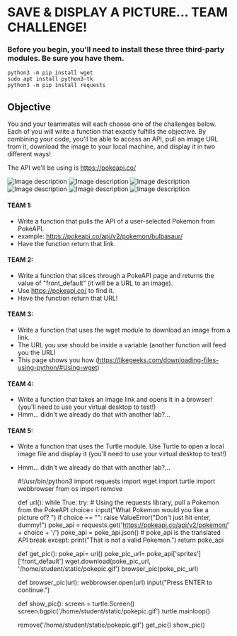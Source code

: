 # SAVE & DISPLAY A PICTURE... TEAM CHALLENGE!

### Before you begin, you'll need to install these three third-party modules. Be sure you have them.

    python3 -m pip install wget
    sudo apt install python3-tk
    python3 -m pip install requests

## Objective
You and your teammates will each choose one of the challenges below. Each of you will write a function that exactly fulfills the objective. By combining your code, you'll be able to access an API, pull an image URL from it, download the image to your local machine, and display it in two different ways!

The API we'll be using is https://pokeapi.co/

![Image description](https://raw.githubusercontent.com/PokeAPI/sprites/master/sprites/pokemon/1.png)
![Image description](https://raw.githubusercontent.com/PokeAPI/sprites/master/sprites/pokemon/4.png)
![Image description](https://raw.githubusercontent.com/PokeAPI/sprites/master/sprites/pokemon/7.png)
![Image description](https://raw.githubusercontent.com/PokeAPI/sprites/master/sprites/pokemon/144.png)
![Image description](https://raw.githubusercontent.com/PokeAPI/sprites/master/sprites/pokemon/145.png)
![Image description](https://raw.githubusercontent.com/PokeAPI/sprites/master/sprites/pokemon/146.png)

#### TEAM 1:
- Write a function that pulls the API of a user-selected Pokemon  from PokeAPI.
- example: https://pokeapi.co/api/v2/pokemon/bulbasaur/
- Have the function return that link.

#### TEAM 2:
- Write a function that slices through a PokeAPI page and returns the value of "front_default" (it will be a URL to an image).
- Use https://pokeapi.co/ to find it.
- Have the function return that URL!

#### TEAM 3:
- Write a function that uses the wget module to download an image from a link.
- The URL you use should be inside a variable (another function will feed you the URL)
- This page shows you how (https://likegeeks.com/downloading-files-using-python/#Using-wget)

#### TEAM 4:
- Write a function that takes an image link and opens it in a browser! (you'll need to use your virtual desktop to test!) 
- Hmm... didn't we already do that with another lab?...

#### TEAM 5:
- Write a function that uses the Turtle module. Use Turtle to open a local image file and display it (you'll need to use your virtual desktop to test!) 
- Hmm... didn't we already do that with another lab?...



    #!/usr/bin/python3
    import requests
    import wget
    import turtle
    import webbrowser
    from os import remove

    def url():
        while True:
            try:
                # Using the requests library, pull a Pokemon from the PokeAPI
                choice= input("What Pokemon would you like a picture of? ")
                if choice == "":
                    raise ValueError("Don't just hit enter, dummy!")
                poke_api = requests.get('https://pokeapi.co/api/v2/pokemon/' + choice + '/')
                poke_api = poke_api.json() # poke_api is the translated API
                break
            except:
                print("That is not a valid Pokemon.")
        return poke_api

    def get_pic():
        poke_api= url()
        poke_pic_url= poke_api['sprites']['front_default']
        wget.download(poke_pic_url, '/home/student/static/pokepic.gif')
        browser_pic(poke_pic_url)

    def browser_pic(url):
        webbrowser.open(url)
        input("Press ENTER to continue.")

    def show_pic():
        screen = turtle.Screen()
        screen.bgpic('/home/student/static/pokepic.gif')
        turtle.mainloop()

    remove('/home/student/static/pokepic.gif')
    get_pic()
    show_pic()
